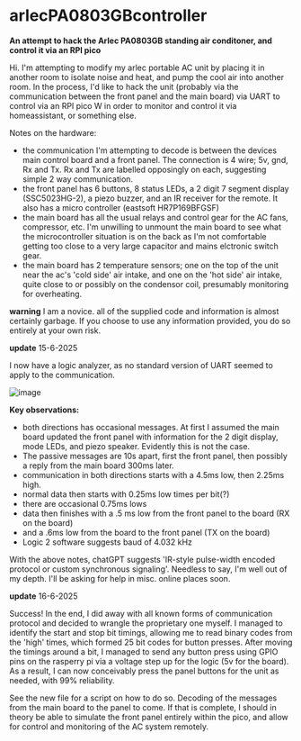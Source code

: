 # arlecPA0803GBcontroller
**An attempt to hack the Arlec PA0803GB standing air conditoner, and control it via an RPI pico**

Hi. I'm attempting to modify my arlec portable AC unit by placing it in another room to isolate noise and heat, and pump the cool air into another room.
In the process, I'd like to hack the unit (probably via the communication between the front panel and the main board) via UART to control via an RPI pico W in order to monitor and control it via homeassistant, or something else.

Notes on the hardware:
- the communication I'm attempting to decode is between the devices main control board and a front panel. The connection is 4 wire; 5v, gnd, Rx and Tx. Rx and Tx are labelled opposingly on each, suggesting simple 2 way communication.
- the front panel has 6 buttons, 8 status LEDs, a 2 digit 7 segment display (SSC5023HG-2), a piezo buzzer, and an IR receiver for the remote. It also has a micro controller (eastsoft HR7P169BFGSF)
- the main board has all the usual relays and control gear for the AC fans, compressor, etc. I'm unwilling to unmount the main board to see what the microcontroller situation is on the back as I'm not comfortable getting too close to a very large capacitor and mains elctronic switch gear.
- the main board has 2 temperature sensors; one on the top of the unit near the ac's 'cold side' air intake, and one on the 'hot side' air intake, quite close to or possibly on the condensor coil, presumably monitoring for overheating. 

**warning**
I am a novice. all of the supplied code and information is almost certainly garbage. If you choose to use any information provided, you do so entirely at your own risk.

**update** 15-6-2025

I now have a logic analyzer, as no standard version of UART seemed to apply to the communication. 

![image](https://github.com/user-attachments/assets/234dc970-7463-4eff-8598-4fade56371c1)

**Key observations:**
- both directions has occasional messages. At first I assumed the main board updated the front panel with information for the 2 digit display, mode LEDs, and piezo speaker. Evidently this is not the case.
- The passive messages are 10s apart, first the front panel, then possibly a reply from the main board 300ms later.
- communication in both directions starts with a 4.5ms low, then 2.25ms high.
- normal data then starts with 0.25ms low times per bit(?)
- there are occasional 0.75ms lows
- data then finishes with a .5 ms low from the front panel to the board (RX on the board)
- and a .6ms low from the board to the front panel (TX on the board)
- Logic 2 software suggests baud of 4.032 kHz

With the above notes, chatGPT suggests 'IR-style pulse-width encoded protocol or custom synchronous signaling'.
Needless to say, I'm well out of my depth. I'll be asking for help in misc. online places soon.

**update** 16-6-2025

Success! In the end, I did away with all known forms of communication protocol and decided to wrangle the proprietary one myself. 
I managed to identify the start and stop bit timings, allowing me to read binary codes from the 'high' times, which formed 25 bit codes for button presses.
After moving the timings around a bit, I managed to send any button press using GPIO pins on the rasperry pi via a voltage step up for the logic (5v for the board).
As a result, I can now conceivably press the panel buttons for the unit as needed, with 99% reliability. 

See the new file for a script on how to do so. Decoding of the messages from the main board to the panel to come. If that is complete, I should in theory be able to simulate the front panel entirely within the pico, and allow for control and monitoring of the AC system remotely. 
